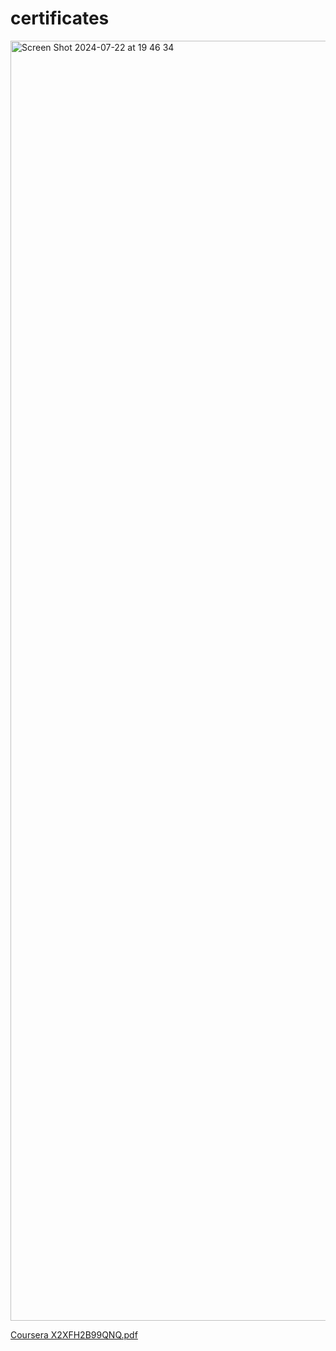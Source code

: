 # certificates
<img width="2048" alt="Screen Shot 2024-07-22 at 19 46 34" src="https://github.com/user-attachments/assets/ff2a150d-c250-4c53-9612-43e249623f89" />


[Coursera X2XFH2B99QNQ.pdf](https://github.com/user-attachments/files/18389565/Coursera.X2XFH2B99QNQ.pdf)
